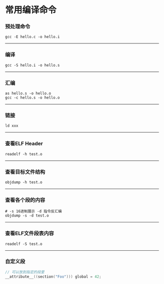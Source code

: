 # 常用编译命令

### 预处理命令

```
gcc -E hello.c -o hello.i
```

------

### 编译

```
gcc -S hello.i -o hello.s
```

------

### 汇编

```
as hello.s -o hello.o
gcc -c hello.s -o hello.o
```

------

### 链接

```
ld xxx
```

------

### 查看ELF Header

```
readelf -h test.o
```

------

### 查看目标文件结构

```
objdump -h test.o
```

------

### 查看各个段的内容

```shell
# -s 16进制展示 -d 指令反汇编
objdump -s -d test.o
```

------

### 查看ELF文件段表内容

```
readelf -S test.o
```

------

### 自定义段

```c
// 可以放到指定的段里
__attribute__((section("Foo"))) global = 42;
```

